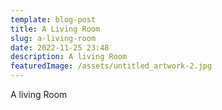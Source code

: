 ```yaml
---
template: blog-post
title: A Living Room
slug: a-living-room
date: 2022-11-25 23:48
description: A living Room
featuredImage: /assets/untitled_artwork-2.jpg
---
```

A﻿ living Room